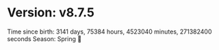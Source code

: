 # Version: v8.7.5
Time since birth: 3141 days, 75384 hours, 4523040 minutes, 271382400 seconds
Season: Spring 🌸
